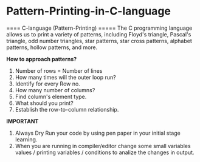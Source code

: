 # Pattern-Printing-in-C-language
==== C-language (Pattern-Printing) =====
The C programming language allows us to print a variety of patterns, including Floyd's triangle, Pascal's triangle, odd number triangles, star patterns, star cross patterns, alphabet patterns, hollow patterns, and more.

**How to approach patterns?**
1) Number of rows = Number of lines
2) How many times will the outer loop run?
3) Identify for every Row no.
4) How many number of columns?
5) Find column's element type.
6) What should you print?
7) Establish the row-to-column relationship.
   
**IMPORTANT**
  1) Always Dry Run your code by using pen paper in your initial stage learning.
  2) When you are running in compiler/editor change some small variables values / printing variables / conditions to analize the changes in output.
   
